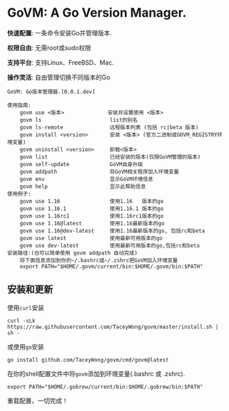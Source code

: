 # GoVM: A  Go Version Manager. 

**快速配置**: 一条命令安装Go并管理版本.

**权限自由**: 无需root或sudo权限

**支持平台**: 支持Linux、FreeBSD、Mac.

**操作灵活**: 自由管理切换不同版本的Go


```shell
GoVM: Go版本管理器.[0.0.1.dev]

使用指南:
    govm use <版本>              安装并设置使用 <版本>
    govm ls                      list的别名
    govm ls-remote               远程版本列表 (包括 rc|beta 版本)
    govm install <version>       安装 <版本> (官方二进制或GOVM_REGISTRY环境变量)
    govm uninstall <version>     卸载<版本>
    govm list                    已经安装的版本(仅限GoVM管理的版本)
    govm self-update             GoVM自身升级
    govm addpath                 将GoVM相关程序加入环境变量
    govm env                     显示GoVM环境信息
    govm help                    显示此帮助信息
使用例子:
    govm use 1.16                使用1.16   版本的go
    govm use 1.16.1              使用1.16.1 版本的go
    govm use 1.16rc1             使用1.16rc1版本的go
    govm use 1.16@latest         使用1.16最新版本的go
    govm use 1.16@dev-latest     使用1.16最新版本的go, 包括rc和beta
    govm use latest              使用最新可用版本的go
    govm use dev-latest          使用最新可用版本的go,包括rc和beta
安装路径:(也可以简单使用 govm addpath 自动完成)
    将下面信息添加到你的~/.bashrc或~/.zshrc把GoVM加入环境变量
    export PATH="$HOME/.govm/current/bin:$HOME/.govm/bin:$PATH"
```

## 安装和更新

使用`curl`安装

```shell
curl -sLk https://raw.githubusercontent.com/TaceyWong/govm/master/install.sh | sh -
```
或使用`go`安装
```shell
go install github.com/TaceyWong/govm/cmd/govm@latest
```
在你的shell配置文件中将`govm`添加到环境变量(.bashrc 或 .zshrc).
```shell
export PATH="$HOME/.gobrew/current/bin:$HOME/.gobrew/bin:$PATH"
```
重载配置，一切完成！